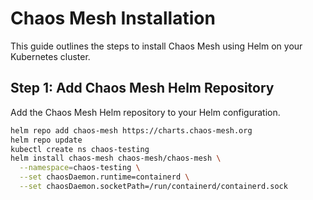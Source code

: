 # Chaos Mesh Installation

This guide outlines the steps to install Chaos Mesh using Helm on your Kubernetes cluster.

## Step 1: Add Chaos Mesh Helm Repository

Add the Chaos Mesh Helm repository to your Helm configuration.

```bash
helm repo add chaos-mesh https://charts.chaos-mesh.org
helm repo update
kubectl create ns chaos-testing
helm install chaos-mesh chaos-mesh/chaos-mesh \
  --namespace=chaos-testing \
  --set chaosDaemon.runtime=containerd \
  --set chaosDaemon.socketPath=/run/containerd/containerd.sock

